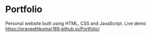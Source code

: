 # Portfolio
Personal website built using HTML, CSS and JavaScript.
Live demo https://praneethkumar189.github.io/Portfolio/
